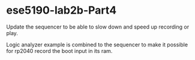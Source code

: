 # ese5190-lab2b-Part4

Update the sequencer to be able to slow down and speed up recording or play.

Logic analyzer example is combined to the sequencer to make it possible for rp2040 record the boot input in its ram.
